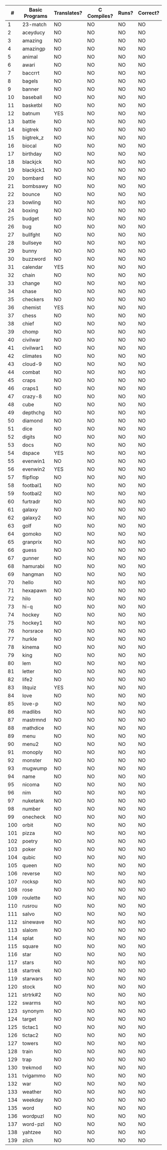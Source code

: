|  #  |   Basic Programs     | Translates? | C Compiles? | Runs? | Correct? |
|-----|----------------------|-------------|-------------|-------|----------|
|   1 | 23-match             |      NO     |      NO     |   NO  |     NO   |
|   2 | aceyducy             |      NO     |      NO     |   NO  |     NO   |
|   3 | amazing              |      NO     |      NO     |   NO  |     NO   |
|   4 | amazingp             |      NO     |      NO     |   NO  |     NO   |
|   5 | animal               |      NO     |      NO     |   NO  |     NO   |
|   6 | awari                |      NO     |      NO     |   NO  |     NO   |
|   7 | baccrrt              |      NO     |      NO     |   NO  |     NO   |
|   8 | bagels               |      NO     |      NO     |   NO  |     NO   |
|   9 | banner               |      NO     |      NO     |   NO  |     NO   |
|  10 | baseball             |      NO     |      NO     |   NO  |     NO   |
|  11 | basketbl             |      NO     |      NO     |   NO  |     NO   |
|  12 | batnum               |     YES     |      NO     |   NO  |     NO   |
|  13 | battle               |      NO     |      NO     |   NO  |     NO   |
|  14 | bigtrek              |      NO     |      NO     |   NO  |     NO   |
|  15 | bigtrek_z            |      NO     |      NO     |   NO  |     NO   |
|  16 | biocal               |      NO     |      NO     |   NO  |     NO   |
|  17 | birthday             |      NO     |      NO     |   NO  |     NO   |
|  18 | blackjck             |      NO     |      NO     |   NO  |     NO   |
|  19 | blackjck1            |      NO     |      NO     |   NO  |     NO   |
|  20 | bombard              |      NO     |      NO     |   NO  |     NO   |
|  21 | bombsawy             |      NO     |      NO     |   NO  |     NO   |
|  22 | bounce               |      NO     |      NO     |   NO  |     NO   |
|  23 | bowling              |      NO     |      NO     |   NO  |     NO   |
|  24 | boxing               |      NO     |      NO     |   NO  |     NO   |
|  25 | budget               |      NO     |      NO     |   NO  |     NO   |
|  26 | bug                  |      NO     |      NO     |   NO  |     NO   |
|  27 | bullfght             |      NO     |      NO     |   NO  |     NO   |
|  28 | bullseye             |      NO     |      NO     |   NO  |     NO   |
|  29 | bunny                |      NO     |      NO     |   NO  |     NO   |
|  30 | buzzword             |      NO     |      NO     |   NO  |     NO   |
|  31 | calendar             |     YES     |      NO     |   NO  |     NO   |
|  32 | chain                |      NO     |      NO     |   NO  |     NO   |
|  33 | change               |      NO     |      NO     |   NO  |     NO   |
|  34 | chase                |      NO     |      NO     |   NO  |     NO   |
|  35 | checkers             |      NO     |      NO     |   NO  |     NO   |
|  36 | chemist              |     YES     |      NO     |   NO  |     NO   |
|  37 | chess                |      NO     |      NO     |   NO  |     NO   |
|  38 | chief                |      NO     |      NO     |   NO  |     NO   |
|  39 | chomp                |      NO     |      NO     |   NO  |     NO   |
|  40 | civilwar             |      NO     |      NO     |   NO  |     NO   |
|  41 | civilwar1            |      NO     |      NO     |   NO  |     NO   |
|  42 | climates             |      NO     |      NO     |   NO  |     NO   |
|  43 | cloud-9              |      NO     |      NO     |   NO  |     NO   |
|  44 | combat               |      NO     |      NO     |   NO  |     NO   |
|  45 | craps                |      NO     |      NO     |   NO  |     NO   |
|  46 | craps1               |      NO     |      NO     |   NO  |     NO   |
|  47 | crazy-8              |      NO     |      NO     |   NO  |     NO   |
|  48 | cube                 |      NO     |      NO     |   NO  |     NO   |
|  49 | depthchg             |      NO     |      NO     |   NO  |     NO   |
|  50 | diamond              |      NO     |      NO     |   NO  |     NO   |
|  51 | dice                 |      NO     |      NO     |   NO  |     NO   |
|  52 | digits               |      NO     |      NO     |   NO  |     NO   |
|  53 | docs                 |      NO     |      NO     |   NO  |     NO   |
|  54 | dspace               |     YES     |      NO     |   NO  |     NO   |
|  55 | evenwin1             |      NO     |      NO     |   NO  |     NO   |
|  56 | evenwin2             |     YES     |      NO     |   NO  |     NO   |
|  57 | flipflop             |      NO     |      NO     |   NO  |     NO   |
|  58 | footbal1             |      NO     |      NO     |   NO  |     NO   |
|  59 | footbal2             |      NO     |      NO     |   NO  |     NO   |
|  60 | furtradr             |      NO     |      NO     |   NO  |     NO   |
|  61 | galaxy               |      NO     |      NO     |   NO  |     NO   |
|  62 | galaxy2              |      NO     |      NO     |   NO  |     NO   |
|  63 | golf                 |      NO     |      NO     |   NO  |     NO   |
|  64 | gomoko               |      NO     |      NO     |   NO  |     NO   |
|  65 | granprix             |      NO     |      NO     |   NO  |     NO   |
|  66 | guess                |      NO     |      NO     |   NO  |     NO   |
|  67 | gunner               |      NO     |      NO     |   NO  |     NO   |
|  68 | hamurabi             |      NO     |      NO     |   NO  |     NO   |
|  69 | hangman              |      NO     |      NO     |   NO  |     NO   |
|  70 | hello                |      NO     |      NO     |   NO  |     NO   |
|  71 | hexapawn             |      NO     |      NO     |   NO  |     NO   |
|  72 | hilo                 |      NO     |      NO     |   NO  |     NO   |
|  73 | hi-q                 |      NO     |      NO     |   NO  |     NO   |
|  74 | hockey               |      NO     |      NO     |   NO  |     NO   |
|  75 | hockey1              |      NO     |      NO     |   NO  |     NO   |
|  76 | horsrace             |      NO     |      NO     |   NO  |     NO   |
|  77 | hurkle               |      NO     |      NO     |   NO  |     NO   |
|  78 | kinema               |      NO     |      NO     |   NO  |     NO   |
|  79 | king                 |      NO     |      NO     |   NO  |     NO   |
|  80 | lem                  |      NO     |      NO     |   NO  |     NO   |
|  81 | letter               |      NO     |      NO     |   NO  |     NO   |
|  82 | life2                |      NO     |      NO     |   NO  |     NO   |
|  83 | litquiz              |     YES     |      NO     |   NO  |     NO   |
|  84 | love                 |      NO     |      NO     |   NO  |     NO   |
|  85 | love-p               |      NO     |      NO     |   NO  |     NO   |
|  86 | madlibs              |      NO     |      NO     |   NO  |     NO   |
|  87 | mastrmnd             |      NO     |      NO     |   NO  |     NO   |
|  88 | mathdice             |      NO     |      NO     |   NO  |     NO   |
|  89 | menu                 |      NO     |      NO     |   NO  |     NO   |
|  90 | menu2                |      NO     |      NO     |   NO  |     NO   |
|  91 | monoply              |      NO     |      NO     |   NO  |     NO   |
|  92 | monster              |      NO     |      NO     |   NO  |     NO   |
|  93 | mugwump              |      NO     |      NO     |   NO  |     NO   |
|  94 | name                 |      NO     |      NO     |   NO  |     NO   |
|  95 | nicoma               |      NO     |      NO     |   NO  |     NO   |
|  96 | nim                  |      NO     |      NO     |   NO  |     NO   |
|  97 | nuketank             |      NO     |      NO     |   NO  |     NO   |
|  98 | number               |      NO     |      NO     |   NO  |     NO   |
|  99 | onecheck             |      NO     |      NO     |   NO  |     NO   |
| 100 | orbit                |      NO     |      NO     |   NO  |     NO   |
| 101 | pizza                |      NO     |      NO     |   NO  |     NO   |
| 102 | poetry               |      NO     |      NO     |   NO  |     NO   |
| 103 | poker                |      NO     |      NO     |   NO  |     NO   |
| 104 | qubic                |      NO     |      NO     |   NO  |     NO   |
| 105 | queen                |      NO     |      NO     |   NO  |     NO   |
| 106 | reverse              |      NO     |      NO     |   NO  |     NO   |
| 107 | rocksp               |      NO     |      NO     |   NO  |     NO   |
| 108 | rose                 |      NO     |      NO     |   NO  |     NO   |
| 109 | roulette             |      NO     |      NO     |   NO  |     NO   |
| 110 | rusrou               |      NO     |      NO     |   NO  |     NO   |
| 111 | salvo                |      NO     |      NO     |   NO  |     NO   |
| 112 | sinewave             |      NO     |      NO     |   NO  |     NO   |
| 113 | slalom               |      NO     |      NO     |   NO  |     NO   |
| 114 | splat                |      NO     |      NO     |   NO  |     NO   |
| 115 | square               |      NO     |      NO     |   NO  |     NO   |
| 116 | star                 |      NO     |      NO     |   NO  |     NO   |
| 117 | stars                |      NO     |      NO     |   NO  |     NO   |
| 118 | startrek             |      NO     |      NO     |   NO  |     NO   |
| 119 | starwars             |      NO     |      NO     |   NO  |     NO   |
| 120 | stock                |      NO     |      NO     |   NO  |     NO   |
| 121 | strtrk#2             |      NO     |      NO     |   NO  |     NO   |
| 122 | swarms               |      NO     |      NO     |   NO  |     NO   |
| 123 | synonym              |      NO     |      NO     |   NO  |     NO   |
| 124 | target               |      NO     |      NO     |   NO  |     NO   |
| 125 | tictac1              |      NO     |      NO     |   NO  |     NO   |
| 126 | tictac2              |      NO     |      NO     |   NO  |     NO   |
| 127 | towers               |      NO     |      NO     |   NO  |     NO   |
| 128 | train                |      NO     |      NO     |   NO  |     NO   |
| 129 | trap                 |      NO     |      NO     |   NO  |     NO   |
| 130 | trekmod              |      NO     |      NO     |   NO  |     NO   |
| 131 | tvigammo             |      NO     |      NO     |   NO  |     NO   |
| 132 | war                  |      NO     |      NO     |   NO  |     NO   |
| 133 | weather              |      NO     |      NO     |   NO  |     NO   |
| 134 | weekday              |      NO     |      NO     |   NO  |     NO   |
| 135 | word                 |      NO     |      NO     |   NO  |     NO   |
| 136 | wordpuzl             |      NO     |      NO     |   NO  |     NO   |
| 137 | word-pzl             |      NO     |      NO     |   NO  |     NO   |
| 138 | yahtzee              |      NO     |      NO     |   NO  |     NO   |
| 139 | zilch                |      NO     |      NO     |   NO  |     NO   |
